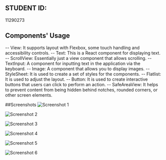 ## STUDENT ID:
11290273

## Components' Usage
-- View: It supports layout with Flexbox, some touch handling and accessibility controls.
-- Text: This is a React component for displaying text.
-- ScrollView: Essentially just a view component that allows scrolling.
-- TextInput: A component for inputting text in the application via the keyboard.
-- Image: A component that allows you to display images.
-- StyleSheet: It is used to create a set of styles for the components.
-- Flatlist: It is used to adjust the layout.
-- Button: It is used to create interactive buttons that users can click to perform an action. 
-- SafeAreaView: It helps to prevent content from being hidden behind notches, rounded corners, or other screen elements.

##Screenshots
![Screenshot 1](https://picsio-bucket-66279d196b1d4487aa9bf59e-us-east-1.s3.amazonaws.com/My%20first%20collection/photo_1_2024-06-02_18-27-44.jpg?X-Amz-Algorithm=AWS4-HMAC-SHA256&X-Amz-Credential=AKIAW5FHSFNI5YBA4FW4%2F20240602%2Fus-east-1%2Fs3%2Faws4_request&X-Amz-Date=20240602T224345Z&X-Amz-Expires=300&X-Amz-Signature=d314b3aba43e52e61c5c3c6dcbf1ac6950629d5d6b24c13554a0a7f41c824c07&X-Amz-SignedHeaders=host&response-content-disposition=665cf59a9e8b9f7683d4a318)

![Screenshot 2](https://picsio-bucket-66279d196b1d4487aa9bf59e-us-east-1.s3.amazonaws.com/My%20first%20collection/photo_4_2024-06-02_18-27-44.jpg?X-Amz-Algorithm=AWS4-HMAC-SHA256&X-Amz-Credential=AKIAW5FHSFNI5YBA4FW4%2F20240602%2Fus-east-1%2Fs3%2Faws4_request&X-Amz-Date=20240602T230030Z&X-Amz-Expires=300&X-Amz-Signature=3ec5054edb3da4da83222547ef50ab0123d2856d669148d1f2e38640027f0eb7&X-Amz-SignedHeaders=host&response-content-disposition=665cf9809e8b9f7683d4a31e)

![Screenshot 3](https://picsio-bucket-66279d196b1d4487aa9bf59e-us-east-1.s3.amazonaws.com/My%20first%20collection/photo_5_2024-06-02_18-27-44.jpg?X-Amz-Algorithm=AWS4-HMAC-SHA256&X-Amz-Credential=AKIAW5FHSFNI5YBA4FW4%2F20240602%2Fus-east-1%2Fs3%2Faws4_request&X-Amz-Date=20240602T225659Z&X-Amz-Expires=300&X-Amz-Signature=a0ef3da1c645ff2d6df74ae0116d436ac535233c48ff73467c44a81c59d2323a&X-Amz-SignedHeaders=host&response-content-disposition=665cf8ac9e8b9f7683d4a31c)

![Screenshot 4](https://picsio-bucket-66279d196b1d4487aa9bf59e-us-east-1.s3.amazonaws.com/.thumbnails/665cf8ac9e8b9f7683d4a31c/fb0a670d3a824ff1cfd475ee49e7cfd299564db14a5c73fcf18e623a9bf95714/__preview.3000.jpg?X-Amz-Algorithm=AWS4-HMAC-SHA256&X-Amz-Credential=AKIAW5FHSFNI5YBA4FW4%2F20240602%2Fus-east-1%2Fs3%2Faws4_request&X-Amz-Date=20240602T230308Z&X-Amz-Expires=18000&X-Amz-Signature=8902942205726f242f490a41a5636be64e3a690584ca4adff46d232b349fcf6b&X-Amz-SignedHeaders=host&response-content-disposition=inline)

![Screenshot 5](https://picsio-bucket-66279d196b1d4487aa9bf59e-us-east-1.s3.amazonaws.com/My%20first%20collection/photo_2_2024-06-02_18-27-44.jpg?X-Amz-Algorithm=AWS4-HMAC-SHA256&X-Amz-Credential=AKIAW5FHSFNI5YBA4FW4%2F20240602%2Fus-east-1%2Fs3%2Faws4_request&X-Amz-Date=20240602T230157Z&X-Amz-Expires=300&X-Amz-Signature=b77d35960af94157e360865e9237edb3432cc86ead057d158da6f1bf2c908407&X-Amz-SignedHeaders=host&response-content-disposition=665cf9d19e8b9f7683d4a320)

![Screenshot 6](https://picsio-bucket-66279d196b1d4487aa9bf59e-us-east-1.s3.amazonaws.com/My%20first%20collection/photo_6_2024-06-02_18-27-44.jpg?X-Amz-Algorithm=AWS4-HMAC-SHA256&X-Amz-Credential=AKIAW5FHSFNI5YBA4FW4%2F20240602%2Fus-east-1%2Fs3%2Faws4_request&X-Amz-Date=20240602T230313Z&X-Amz-Expires=300&X-Amz-Signature=bd5934d0c5230cf04c2aea6c634c7060c092b3db7b23fdac386909eb234e544b&X-Amz-SignedHeaders=host&response-content-disposition=665cfa289e8b9f7683d4a322)
